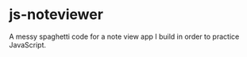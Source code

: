 # js-noteviewer

A messy spaghetti code for a note view app I build in order to practice JavaScript.
